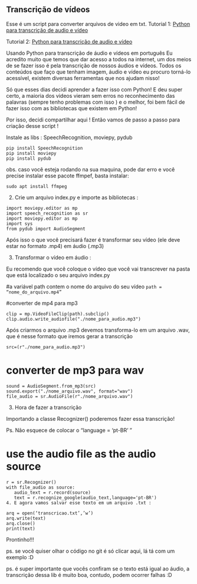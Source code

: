 ## Transcrição de vídeos 
Esse é um script para converter arquivos de video em txt.
Tutorial 1: [Python para transcrição de audio e vídeo](https://mecls.medium.com/usando-python-para-transcri%C3%A7%C3%A3o-de-%C3%A1udio-e-v%C3%ADdeos-em-portugu%C3%AAs-4f40a12aaf93 ) 

Tutorial 2: [Python para transcrição de audio e vídeo](https://blog.karatos.in/a?ID=01550-00e4160f-9685-4857-a21e-28e4fdca6dad)


Usando Python para transcrição de áudio e vídeos em português
Eu acredito muito que temos que dar acesso a todos na internet, um dos meios de se fazer isso é pela transcrição de nossos áudios e vídeos. Todos os conteúdos que faço que tenham imagem, áudio e vídeo eu procuro torná-lo acessível, existem diversas ferramentas que nos ajudam nisso!

Só que esses dias decidi aprender a fazer isso com Python! E deu super certo, a maioria dos videos vieram sem erros no reconhecimento das palavras (sempre tenho problemas com isso ) e o melhor, foi bem fácil de fazer isso com as bibliotecas que existem em Python!

Por isso, decidi compartilhar aqui ! Então vamos de passo a passo para criação desse script !

Instale as libs : SpeechRecognition, moviepy, pydub
```
pip install SpeechRecognition
pip install moviepy
pip install pydub
```
obs. caso você esteja rodando na sua maquina, pode dar erro e você precise instalar esse pacote ffmpef, basta instalar:

`sudo apt install ffmpeg`


2. Crie um arquivo index.py e importe as bibliotecas :
```
import moviepy.editor as mp
import speech_recognition as sr
import moviepy.editor as mp
import sys
from pydub import AudioSegment
```

Após isso o que você precisará fazer é transformar seu vídeo (ele deve estar no formato .mp4) em áudio (.mp3)

3. Transformar o vídeo em áudio :

Eu recomendo que você coloque o vídeo que você vai transcrever na pasta que está localizado o seu arquivo index.py

#a variável path contem o nome do arquivo do seu vídeo
`path = “nome_do_arquivo.mp4”`

#converter de mp4 para mp3
```
clip = mp.VideoFileClip(path).subclip()
clip.audio.write_audiofile("./nome_para_audio.mp3")
```
Após criarmos o arquivo .mp3 devemos transforma-lo em um arquivo .wav, que é nesse formato que iremos gerar a transcrição

`src=(r"./nome_para_audio.mp3")`
# converter de mp3 para wav
```
sound = AudioSegment.from_mp3(src)
sound.export("./nome_arquivo.wav", format="wav")
file_audio = sr.AudioFile(r"./nome_arquivo.wav")
```

3. Hora de fazer a transcrição

Importando a classe Recognizer() poderemos fazer essa transcrição!

Ps. Não esquece de colocar o “language = ‘pt-BR’ ”

# use the audio file as the audio source
```
r = sr.Recognizer()
with file_audio as source:
   audio_text = r.record(source)
   text = r.recognize_google(audio_text,language='pt-BR')
4. E agora vamos salvar esse texto em um arquivo .txt :

arq = open(‘transcricao.txt’,’w’)
arq.write(text)
arq.close()
print(text)
```

Prontinho!!!

ps. se você quiser olhar o código no git é só clicar aqui, lá tá com um exemplo :D

ps. é super importante que vocês confiram se o texto está igual ao áudio, a transcrição dessa lib é muito boa, contudo, podem ocorrer falhas :D